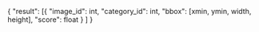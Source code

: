 {
    "result": [{
        "image_id": int,
        "category_id": int,
        "bbox": [xmin, ymin, width, height],
        "score": float
    }
    ]
}